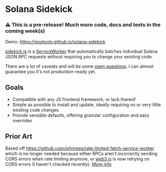 # Solana Sidekick

### :warning: This is a pre-release! Much more code, docs and tests in the coming week(s)

Demo: https://gootools.github.io/solana-sidekick

[sidekick.js](https://github.com/gootools/solana-sidekick/blob/main/sidekick.js) is a [ServiceWorker](https://developers.google.com/web/fundamentals/primers/service-workers) that automatically batches individual Solana JSON RPC requests without requiring you to change your existing code.

There are a lot of caveats and will be some [open questions](https://github.com/gootools/solana-sidekick/issues). I can almost guarantee you it's not production-ready yet.

## Goals

- Compatible with any JS frontend framework, or lack thereof
- Simple as possible to install and update, ideally requiring no or very little existing code changes
- Provide sensible defaults, offering granular configuration and easy overrides
## Prior Art

Based off https://github.com/johnrees/rate-limited-fetch-service-worker which is no longer needed because either RPCs aren't incorrectly sending CORS errors when rate limiting anymore, or [web3.js](https://github.com/solana-labs/solana-web3.js) is now retrying on CORS errors (I haven't checked recently). [More info](https://github.com/project-serum/anchor/issues/360#issuecomment-860109385)
